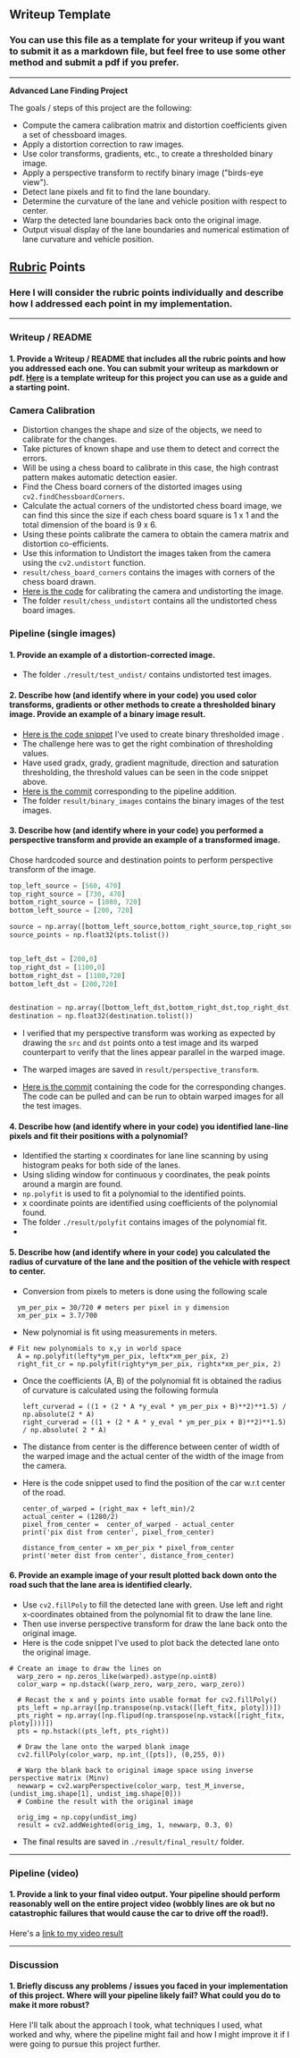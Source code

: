 ## Writeup Template

### You can use this file as a template for your writeup if you want to submit it as a markdown file, but feel free to use some other method and submit a pdf if you prefer.

---

**Advanced Lane Finding Project**

The goals / steps of this project are the following:

* Compute the camera calibration matrix and distortion coefficients given a set of chessboard images.
* Apply a distortion correction to raw images.
* Use color transforms, gradients, etc., to create a thresholded binary image.
* Apply a perspective transform to rectify binary image ("birds-eye view").
* Detect lane pixels and fit to find the lane boundary.
* Determine the curvature of the lane and vehicle position with respect to center.
* Warp the detected lane boundaries back onto the original image.
* Output visual display of the lane boundaries and numerical estimation of lane curvature and vehicle position.

[//]: # (Image References)

[image1]: ./result/test_undist.jpg "Undistorted"
[image2]: ./test_images/test1.jpg "Road Transformed"
[image3]: ./examples/binary_combo_example.jpg "Binary Example"
[image4]: ./examples/warped_straight_lines.jpg "Warp Example"
[image5]: ./examples/color_fit_lines.jpg "Fit Visual"
[image6]: ./examples/example_output.jpg "Output"
[video1]: ./project_video.mp4 "Video"

## [Rubric](https://review.udacity.com/#!/rubrics/571/view) Points

### Here I will consider the rubric points individually and describe how I addressed each point in my implementation.  

---

### Writeup / README

#### 1. Provide a Writeup / README that includes all the rubric points and how you addressed each one.  You can submit your writeup as markdown or pdf.  [Here](https://github.com/udacity/CarND-Advanced-Lane-Lines/blob/master/writeup_template.md) is a template writeup for this project you can use as a guide and a starting point.  



### Camera Calibration
- Distortion changes the shape and size of the objects, we need to calibrate for the changes.
- Take pictures of known shape and use them to detect and correct the errors.
- Will be using a chess board to calibrate in this case, the high contrast pattern makes automatic detection easier.
- Find the Chess board corners of the distorted images using `cv2.findChessboardCorners`.
- Calculate the actual corners of the undistorted chess board image, we can find this since the size if each chess board
  square is 1 x 1 and the total dimension of the board is 9 x 6.
- Using these points calibrate the camera to obtain the camera matrix and distortion co-efficients.
- Use this information to Undistort the images taken from the camera using the  `cv2.undistort` function.
- `result/chess_board_corners` contains the images with corners of the chess board drawn.
- [Here is the code](https://gist.github.com/hackintoshrao/5b40dd4a1ba814c7fb26569f50510e23) for calibrating the camera and       undistorting the image.
- The folder `result/chess_undistort` contains all the undistorted chess board images.

### Pipeline (single images)

#### 1. Provide an example of a distortion-corrected image.

- The folder `./result/test_undist/` contains undistorted test images.

#### 2. Describe how (and identify where in your code) you used color transforms, gradients or other methods to create a thresholded binary image.  Provide an example of a binary image result.
- [Here is the code snippet](https://gist.github.com/hackintoshrao/db8e5438b3f41850f4a5a4131ac60acb) I've used to create binary thresholded image .
- The challenge here was to get the right combination of thresholding values.
- Have used gradx, grady, gradient magnitude, direction and saturation thresholding, the threshold values can be seen in the code snippet above.
- [Here is the commit](https://github.com/hackintoshrao/advance-lane-finding/commit/88ebb21db5f377f82165453d782c3e83224f4035) corresponding to the pipeline addition.
- The folder `result/binary_images` contains the binary images of the test images.



#### 3. Describe how (and identify where in your code) you performed a perspective transform and provide an example of a transformed image.

Chose hardcoded source and destination points to perform perspective transform of the image.

```python
top_left_source = [560, 470]
top_right_source = [730, 470]
bottom_right_source = [1080, 720]
bottom_left_source = [200, 720]

source = np.array([bottom_left_source,bottom_right_source,top_right_source,top_left_source])
source_points = np.float32(pts.tolist())


top_left_dst = [200,0]
top_right_dst = [1100,0]
bottom_right_dst = [1100,720]
bottom_left_dst = [200,720]


destination = np.array([bottom_left_dst,bottom_right_dst,top_right_dst,top_left_dst])
destination = np.float32(destination.tolist())
```


- I verified that my perspective transform was working as expected by drawing the `src` and `dst` points onto a test image and its warped counterpart to verify that the lines appear parallel in the warped image.

- The warped images are saved in `result/perspective_transform`.
- [Here is the commit](https://github.com/hackintoshrao/advance-lane-finding/commit/1081fe2690232a01c8e127846f1faec8c74c9107) containing the code for the corresponding changes. The code can be pulled and can be run to obtain warped images for all the test images.

#### 4. Describe how (and identify where in your code) you identified lane-line pixels and fit their positions with a polynomial?

- Identified the starting x coordinates for lane line scanning by using histogram peaks for both side of the lanes.
- Using sliding window for continuous y coordinates, the peak points around a margin are found.
- `np.polyfit` is used to fit a polynomial to the identified points.
- x coordinate points are identified using coefficients of the polynomial found.
- The folder `./result/polyfit` contains images of the polynomial fit.
-

#### 5. Describe how (and identify where in your code) you calculated the radius of curvature of the lane and the position of the vehicle with respect to center.

- Conversion from pixels to meters is done using the following scale
```
  ym_per_pix = 30/720 # meters per pixel in y dimension
  xm_per_pix = 3.7/700
```
- New polynomial is fit using measurements in meters.

```
# Fit new polynomials to x,y in world space
  A = np.polyfit(lefty*ym_per_pix, leftx*xm_per_pix, 2)
  right_fit_cr = np.polyfit(righty*ym_per_pix, rightx*xm_per_pix, 2)
```

- Once the coefficients (A, B) of the polynomial fit is obtained the radius of curvature is calculated using the following formula

  ```
  left_curverad = ((1 + (2 * A *y_eval * ym_per_pix + B)**2)**1.5) / np.absolute(2 * A)
  right_curverad = ((1 + (2 * A * y_eval * ym_per_pix + B)**2)**1.5) / np.absolute( 2 * A)
  ```
- The distance from center is the difference between center of width of the warped image and the actual center of the width of the image from the camera.

- Here is the code snippet used to find the position of the car w.r.t center of the road.

  ```
  center_of_warped = (right_max + left_min)/2
  actual_center = (1280/2)
  pixel_from_center =  center_of_warped - actual_center
  print('pix dist from center', pixel_from_center)

  distance_from_center = xm_per_pix * pixel_from_center
  print('meter dist from center', distance_from_center)
  ```  

#### 6. Provide an example image of your result plotted back down onto the road such that the lane area is identified clearly.
- Use `cv2.fillPoly` to fill the detected lane with green. Use left and right x-coordinates obtained from the polynomial fit to draw the lane line.
- Then use inverse perspective transform for draw the lane back onto the original image.
- Here is the code snippet I've used to plot back the detected lane onto the original image.

```
# Create an image to draw the lines on
  warp_zero = np.zeros_like(warped).astype(np.uint8)
  color_warp = np.dstack((warp_zero, warp_zero, warp_zero))

  # Recast the x and y points into usable format for cv2.fillPoly()
  pts_left = np.array([np.transpose(np.vstack([left_fitx, ploty]))])
  pts_right = np.array([np.flipud(np.transpose(np.vstack([right_fitx, ploty])))])
  pts = np.hstack((pts_left, pts_right))

  # Draw the lane onto the warped blank image
  cv2.fillPoly(color_warp, np.int_([pts]), (0,255, 0))

  # Warp the blank back to original image space using inverse perspective matrix (Minv)
  newwarp = cv2.warpPerspective(color_warp, test_M_inverse, (undist_img.shape[1], undist_img.shape[0]))
  # Combine the result with the original image

  orig_img = np.copy(undist_img)
  result = cv2.addWeighted(orig_img, 1, newwarp, 0.3, 0)

```

- The final results are saved in `./result/final_result/` folder.


---

### Pipeline (video)

#### 1. Provide a link to your final video output.  Your pipeline should perform reasonably well on the entire project video (wobbly lines are ok but no catastrophic failures that would cause the car to drive off the road!).

Here's a [link to my video result](./project_video.mp4)

---

### Discussion

#### 1. Briefly discuss any problems / issues you faced in your implementation of this project.  Where will your pipeline likely fail?  What could you do to make it more robust?

Here I'll talk about the approach I took, what techniques I used, what worked and why, where the pipeline might fail and how I might improve it if I were going to pursue this project further.  
